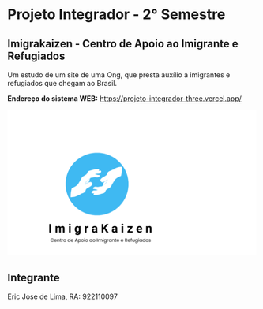 # Projeto Integrador - 2° Semestre

##  Imigrakaizen - Centro de Apoio ao Imigrante e Refugiados 

Um estudo de um site de uma Ong, que presta auxílio a imigrantes e refugiados que chegam ao Brasil.

**Endereço do sistema WEB:** https://projeto-integrador-three.vercel.app/


![App Screenshot](img/imigrakaisen.logo.svg)


## Integrante

Eric Jose de Lima, RA: 922110097 <br>
